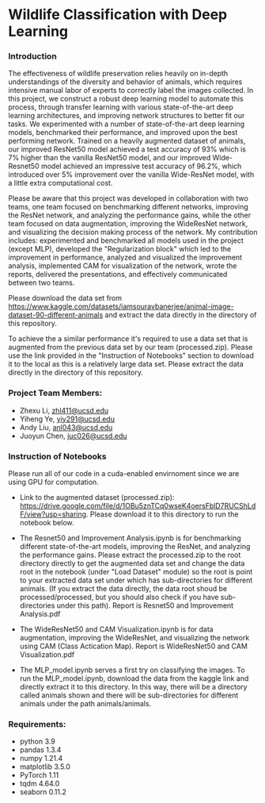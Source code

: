 # Wildlife Classification with Deep Learning 
### Introduction
The effectiveness of wildlife preservation relies heavily on in-depth understandings of the diversity and behavior of animals, which requires intensive manual labor of experts to correctly label the images collected. In this project, we construct a robust deep learning model to automate this process, through transfer learning with various state-of-the-art deep learning architectures, and improving network structures to better fit our tasks. We experimented with a number of state-of-the-art deep learning models, benchmarked their performance, and improved upon the best performing network. Trained on a heavily augmented dataset of animals, our improved ResNet50 model achieved a test accuracy of 93% which is 7% higher than the vanilla ResNet50 model, and our improved Wide-Resnet50 model achieved an impressive test accuracy of 96.2%, which introduced over 5% improvement over the vanilla Wide-ResNet model, with a little extra computational cost. 

Please be aware that this project was developed in collaboration with two teams, one team focused on benchmarking different networks, improving the ResNet network, and analyzing the performance gains, while the other team focused on data augmentation, improving the WideResNet network, and visualizing the decision making process of the network. My contribution includes: experimented and benchmarked all models used in the project (except MLP), developed the "Regularization block" which led to the improvement in performance, analyzed and visualized the improvement analysis, implemented CAM for visualization of the network, wrote the reports, delivered the presentations, and effectively communicated between two teams. 

Please download the data set from https://www.kaggle.com/datasets/iamsouravbanerjee/animal-image-dataset-90-different-animals and extract the data directly
in the directory of this repository.

To achieve the a similar performance it's required to use a data set that is augmented from the previous data set by our team (processed.zip). Please use the link provided in the "Instruction of Notebooks" section to download it to the local as this is a relatively large data set. Please extract the data directly in the directory of this repository.

### Project Team Members:
- Zhexu Li, zhl411@ucsd.edu 
- Yiheng Ye, yiy291@ucsd.edu
- Andy Liu, anl043@ucsd.edu
- Juoyun Chen, juc026@ucsd.edu

### Instruction of Notebooks

Please run all of our code in a cuda-enabled envirnoment since we are using GPU for computation. 

- Link to the augmented dataset (processed.zip): https://drive.google.com/file/d/1OBu5znTCq0wseK4oersFblD7RUCShLdF/view?usp=sharing. Please download it to this directory to run the notebook below.
- The Resnet50 and Improvement Analysis.ipynb is for benchmarking different state-of-the-art models, improving the ResNet, and analyzing the performance gains. Please extract the processed.zip to the root directory directly to get the augmented data set and change the data root in the notebook (under "Load Dataset" module) so the root is point to your extracted data set under which has sub-directories for different animals. (If you extract the data directly, the data root shoud be processed/processed, but you should also check if you have sub-directories under this path). Report is Resnet50 and Improvement Analysis.pdf

- The WideResNet50 and CAM Visualization.ipynb is for data augmentation, improving the WideResNet, and visualizing the network using CAM (Class Actication Map). Report is WideResNet50 and CAM Visualization.pdf

- The MLP_model.ipynb serves a first try on classifying the images. To run the MLP_model.ipynb, download the data from the kaggle link and directly extract it to this directory. In this way, there will be a directory called animals shown and there will be sub-directories for different animals under the path animals/animals.

### Requirements:
- python 3.9
- pandas 1.3.4
- numpy 1.21.4
- matplotlib 3.5.0
- PyTorch 1.11
- tqdm 4.64.0
- seaborn 0.11.2
